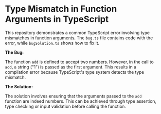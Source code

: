 # Type Mismatch in Function Arguments in TypeScript

This repository demonstrates a common TypeScript error involving type mismatches in function arguments.  The `bug.ts` file contains code with the error, while `bugSolution.ts` shows how to fix it.

**The Bug:**

The function `add` is defined to accept two numbers. However, in the call to `add`, a string ("1") is passed as the first argument.  This results in a compilation error because TypeScript's type system detects the type mismatch.

**The Solution:**

The solution involves ensuring that the arguments passed to the `add` function are indeed numbers.  This can be achieved through type assertion, type checking or input validation before calling the function.